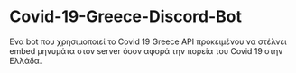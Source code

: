 # Covid-19-Greece-Discord-Bot
Ενα bot που χρησιμοποιεί το Covid 19 Greece API προκειμένου να στέλνει embed μηνυμάτα στον server όσον αφορά την πορεία του Covid 19 στην Ελλάδα.
